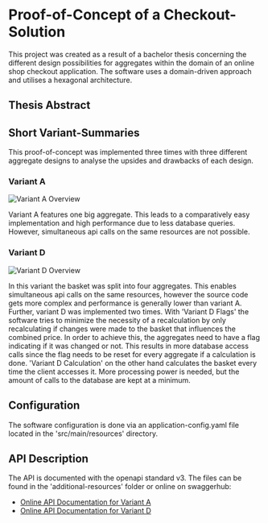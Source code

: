 # Proof-of-Concept of a Checkout-Solution

This project was created as a result of a bachelor thesis concerning the different design possibilities
for aggregates within the domain of an online shop checkout application. The software uses a domain-driven approach and
utilises a hexagonal architecture.

## Thesis Abstract



## Short Variant-Summaries

This proof-of-concept was implemented three times with three different aggregate designs to analyse the
upsides and drawbacks of each design.

### Variant A

![Variant A Overview](https://i.imgur.com/3HFGtOn.png)

Variant A features one big aggregate. This leads to a comparatively easy implementation and high performance due to
less database queries. However, simultaneous api calls on the same resources are not possible.

### Variant D

![Variant D Overview](https://i.imgur.com/ncvIesm.png)

In this variant the basket was split into four aggregates. This enables simultaneous api calls on the same resources,
however the source code gets more complex and performance is generally lower than variant A. Further, variant D was
implemented two times. With 'Variant D Flags' the software tries to minimize the necessity of a recalculation by only
recalculating if changes were made to the basket that influences the combined price. In order to achieve this, the
aggregates need to have a flag indicating if it was changed or not. This results in more database access calls since
the flag needs to be reset for every aggregate if a calculation is done. 'Variant D Calculation' on the other hand
calculates the basket every time the client accesses it. More processing power is needed, but the amount of calls to the
database are kept at a minimum.

## Configuration

The software configuration is done via an application-config.yaml file located in the 'src/main/resources' directory.

## API Description

The API is documented with the openapi standard v3. The files can be found in the 'additional-resources' folder or
online on swaggerhub:
- [Online API Documentation for Variant A](https://app.swaggerhub.com/apis/xThale/checkout-poc-variant-a)
- [Online API Documentation for Variant D](https://app.swaggerhub.com/apis/xThale/checkout-poc-variant-d)
